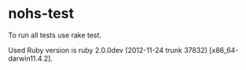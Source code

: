nohs-test
=========

To run all tests use rake test.

Used Ruby version is ruby 2.0.0dev (2012-11-24 trunk 37832) [x86_64-darwin11.4.2].
